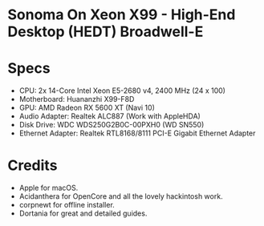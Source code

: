 # Sonoma On Xeon X99 - High-End Desktop (HEDT) Broadwell-E


# Specs
-	CPU: 2x 14-Core Intel Xeon E5-2680 v4, 2400 MHz (24 x 100)
- Motherboard: Huananzhi X99-F8D
- GPU: 	AMD Radeon RX 5600 XT (Navi 10)
- Audio Adapter: Realtek ALC887 (Work with AppleHDA)
- Disk Drive: WDC WDS250G2B0C-00PXH0 (WD SN550)
- Ethernet Adapter: Realtek RTL8168/8111 PCI-E Gigabit Ethernet Adapter


# Credits
- Apple for macOS.
- Acidanthera for OpenCore and all the lovely hackintosh work.
- corpnewt for offline installer.
- Dortania for great and detailed guides.
